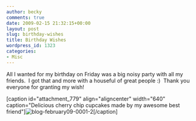 ```yaml
---
author: becky
comments: true
date: 2009-02-15 21:32:15+00:00
layout: post
slug: birthday-wishes
title: Birthday Wishes
wordpress_id: 1323
categories:
- Misc
---
```


All I wanted for my birthday on Friday was a big noisy party with all my friends.  I got that and more with a houseful of great people :)  Thank you everyone for granting my wish!




[caption id="attachment_779" align="aligncenter" width="640" caption="Delicious cherry chip cupcakes made by my awesome best friend"]![blog-february09-0001-2](http://beta.beckyjenson.com/wp-content/uploads/2009/02/blog-february09-0001-2.jpg)[/caption] 
